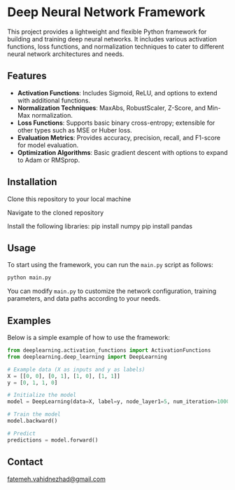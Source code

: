 # Deep Neural Network Framework

This project provides a lightweight and flexible Python framework for building and training deep neural networks.
It includes various activation functions, loss functions, and normalization techniques to cater to different neural network architectures and needs.

## Features

- **Activation Functions**: Includes Sigmoid, ReLU, and options to extend with additional functions.
- **Normalization Techniques**: MaxAbs, RobustScaler, Z-Score, and Min-Max normalization.
- **Loss Functions**: Supports basic binary cross-entropy; extensible for other types such as MSE or Huber loss.
- **Evaluation Metrics**: Provides accuracy, precision, recall, and F1-score for model evaluation.
- **Optimization Algorithms**: Basic gradient descent with options to expand to Adam or RMSprop.

## Installation

Clone this repository to your local machine

Navigate to the cloned repository

Install the following libraries:
 pip install numpy
 pip install pandas

## Usage

To start using the framework, you can run the `main.py` script as follows:

```bash
python main.py
```

You can modify `main.py` to customize the network configuration, training parameters, and data paths according to your needs.

## Examples

Below is a simple example of how to use the framework:

```python
from deeplearning.activation_functions import ActivationFunctions
from deeplearning.deep_learning import DeepLearning

# Example data (X as inputs and y as labels)
X = [[0, 0], [0, 1], [1, 0], [1, 1]]
y = [0, 1, 1, 0]

# Initialize the model
model = DeepLearning(data=X, label=y, node_layer1=5, num_iteration=1000, learning_rate=0.001, activation_function=1)

# Train the model
model.backward()

# Predict
predictions = model.forward()
```

## Contact
fatemeh.vahidnezhad@gmail.com
